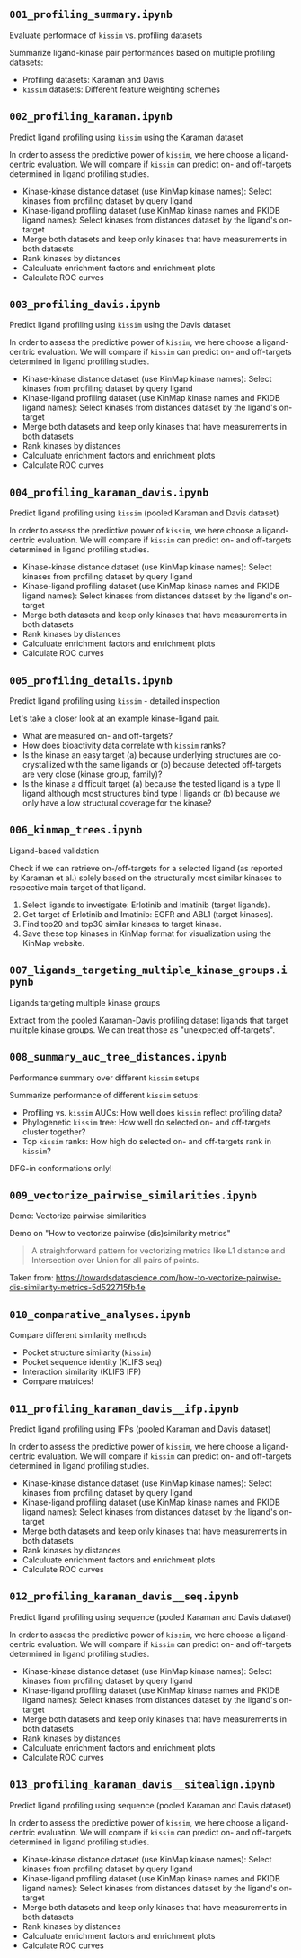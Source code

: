 ## `001_profiling_summary.ipynb`

Evaluate performace of `kissim` vs. profiling datasets

Summarize ligand-kinase pair performances based on multiple profiling datasets:

- Profiling datasets: Karaman and Davis
- `kissim` datasets: Different feature weighting schemes


## `002_profiling_karaman.ipynb`

Predict ligand profiling using `kissim` using the Karaman dataset

In order to assess the predictive power of `kissim`, we here choose a ligand-centric evaluation. 
We will compare if `kissim` can predict on- and off-targets determined in ligand profiling studies.

- Kinase-kinase distance dataset (use KinMap kinase names): Select kinases from profiling dataset by query ligand
- Kinase-ligand profiling dataset (use KinMap kinase names and PKIDB ligand names): Select kinases from distances dataset by the ligand's on-target
- Merge both datasets and keep only kinases that have measurements in both datasets
- Rank kinases by distances
- Calculuate enrichment factors and enrichment plots
- Calculate ROC curves


## `003_profiling_davis.ipynb`

Predict ligand profiling using `kissim` using the Davis dataset

In order to assess the predictive power of `kissim`, we here choose a ligand-centric evaluation. 
We will compare if `kissim` can predict on- and off-targets determined in ligand profiling studies.

- Kinase-kinase distance dataset (use KinMap kinase names): Select kinases from profiling dataset by query ligand
- Kinase-ligand profiling dataset (use KinMap kinase names and PKIDB ligand names): Select kinases from distances dataset by the ligand's on-target
- Merge both datasets and keep only kinases that have measurements in both datasets
- Rank kinases by distances
- Calculuate enrichment factors and enrichment plots
- Calculate ROC curves


## `004_profiling_karaman_davis.ipynb`

Predict ligand profiling using `kissim` (pooled Karaman and Davis dataset)

In order to assess the predictive power of `kissim`, we here choose a ligand-centric evaluation. 
We will compare if `kissim` can predict on- and off-targets determined in ligand profiling studies.

- Kinase-kinase distance dataset (use KinMap kinase names): Select kinases from profiling dataset by query ligand
- Kinase-ligand profiling dataset (use KinMap kinase names and PKIDB ligand names): Select kinases from distances dataset by the ligand's on-target
- Merge both datasets and keep only kinases that have measurements in both datasets
- Rank kinases by distances
- Calculuate enrichment factors and enrichment plots
- Calculate ROC curves


## `005_profiling_details.ipynb`

Predict ligand profiling using `kissim` - detailed inspection

Let's take a closer look at an example kinase-ligand pair. 

- What are measured on- and off-targets?
- How does bioactivity data correlate with `kissim` ranks?
- Is the kinase an easy target (a) because underlying structures are co-crystallized with the same ligands or (b) because detected off-targets are very close (kinase group, family)? 
- Is the kinase a difficult target (a) because the tested ligand is a type II ligand although most structures bind type I ligands or (b) because we only have a low structural coverage for the kinase?


## `006_kinmap_trees.ipynb`

Ligand-based validation

Check if we can retrieve on-/off-targets for a selected ligand (as reported by Karaman et al.) solely based on the structurally most similar kinases to respective main target of that ligand.

1. Select ligands to investigate: Erlotinib and Imatinib (target ligands).
2. Get target of Erlotinib and Imatinib: EGFR and ABL1 (target kinases).
3. Find top20 and top30 similar kinases to target kinase.
4. Save these top kinases in KinMap format for visualization using the KinMap website.


## `007_ligands_targeting_multiple_kinase_groups.ipynb`

Ligands targeting multiple kinase groups

Extract from the pooled Karaman-Davis profiling dataset ligands that target mulitple kinase groups. We can treat those as "unexpected off-targets".


## `008_summary_auc_tree_distances.ipynb`

Performance summary over different `kissim` setups

Summarize performance of different `kissim` setups:

- Profiling vs. `kissim` AUCs: How well does `kissim` reflect profiling data?
- Phylogenetic `kissim` tree: How well do selected on- and off-targets cluster together?
- Top `kissim` ranks: How high do selected on- and off-targets rank in `kissim`?

DFG-in conformations only!


## `009_vectorize_pairwise_similarities.ipynb`

Demo: Vectorize pairwise similarities

Demo on "How to vectorize pairwise (dis)similarity metrics"

> A straightforward pattern for vectorizing metrics like L1 distance and Intersection over Union for all pairs of points.

Taken from: https://towardsdatascience.com/how-to-vectorize-pairwise-dis-similarity-metrics-5d522715fb4e


## `010_comparative_analyses.ipynb`

Compare different similarity methods

- Pocket structure similarity (`kissim`)
- Pocket sequence identity (KLIFS seq)
- Interaction similarity (KLIFS IFP)
- Compare matrices!


## `011_profiling_karaman_davis__ifp.ipynb`

Predict ligand profiling using IFPs (pooled Karaman and Davis dataset)

In order to assess the predictive power of `kissim`, we here choose a ligand-centric evaluation. 
We will compare if `kissim` can predict on- and off-targets determined in ligand profiling studies.

- Kinase-kinase distance dataset (use KinMap kinase names): Select kinases from profiling dataset by query ligand
- Kinase-ligand profiling dataset (use KinMap kinase names and PKIDB ligand names): Select kinases from distances dataset by the ligand's on-target
- Merge both datasets and keep only kinases that have measurements in both datasets
- Rank kinases by distances
- Calculuate enrichment factors and enrichment plots
- Calculate ROC curves


## `012_profiling_karaman_davis__seq.ipynb`

Predict ligand profiling using sequence (pooled Karaman and Davis dataset)

In order to assess the predictive power of `kissim`, we here choose a ligand-centric evaluation. 
We will compare if `kissim` can predict on- and off-targets determined in ligand profiling studies.

- Kinase-kinase distance dataset (use KinMap kinase names): Select kinases from profiling dataset by query ligand
- Kinase-ligand profiling dataset (use KinMap kinase names and PKIDB ligand names): Select kinases from distances dataset by the ligand's on-target
- Merge both datasets and keep only kinases that have measurements in both datasets
- Rank kinases by distances
- Calculuate enrichment factors and enrichment plots
- Calculate ROC curves


## `013_profiling_karaman_davis__sitealign.ipynb`

Predict ligand profiling using sequence (pooled Karaman and Davis dataset)

In order to assess the predictive power of `kissim`, we here choose a ligand-centric evaluation. 
We will compare if `kissim` can predict on- and off-targets determined in ligand profiling studies.

- Kinase-kinase distance dataset (use KinMap kinase names): Select kinases from profiling dataset by query ligand
- Kinase-ligand profiling dataset (use KinMap kinase names and PKIDB ligand names): Select kinases from distances dataset by the ligand's on-target
- Merge both datasets and keep only kinases that have measurements in both datasets
- Rank kinases by distances
- Calculuate enrichment factors and enrichment plots
- Calculate ROC curves
